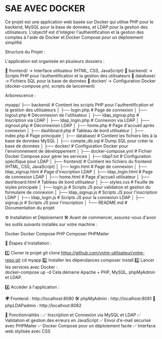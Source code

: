# SAE AVEC DOCKER

Ce projet est une application web basée sur Docker qui utilise PHP pour le backend, MySQL pour la base de données, et LDAP pour la gestion des utilisateurs. L'objectif est d'intégrer l'authentification et la gestion des comptes à l'aide de Docker et Docker Compose pour un déploiement simplifié.

Structure du Projet : 

L'application est organisée en plusieurs dossiers :

📁 frontend/ → Interface utilisateur (HTML, CSS, JavaScript)
📁 backend/ → Scripts PHP pour l’authentification et la gestion des utilisateurs
📁 database/ → Fichiers SQL pour la base de données
📁 docker/ → Configuration Docker (docker-compose.yml, scripts de lancement)

Arborescence : 

myapp/
├── backend/              # Contient les scripts PHP pour l'authentification et la gestion des utilisateurs
│   ├── login.php         # Page de connexion
│   ├── logout.php        # Déconnexion de l'utilisateur
│   ├── ldap_signup.php   # Inscription via LDAP
│   ├── ldap_login.php    # Connexion via LDAP
│   ├── signout.php       # Déconnexion LDAP
│   ├── home.php          # Page d'accueil après connexion
│   ├── dashboard.php     # Tableau de bord utilisateur
│   ├── index.php         # Page principale
│
├── database/             # Contient les fichiers liés à la base de données MySQL
│   ├── compte_db.sql     # Dump SQL pour créer la base de données
│
├── docker/               # Configuration Docker pour l'environnement de développement
│   ├── docker-compose.yml  # Fichier Docker Compose pour gérer les services
│   ├── ldap1.txt         # Configuration spécifique pour LDAP
│
├── frontend/             # Contient les fichiers du frontend (HTML, CSS, JavaScript)
│   ├── login.html        # Page de connexion
│   ├── ldap_signup.html  # Page d'inscription LDAP
│   ├── ldap_login.html   # Page de connexion LDAP
│   ├── home.html         # Page d'accueil utilisateur
│   ├── dashboard.html    # Tableau de bord utilisateur
│   ├── styles.css        # Feuille de styles principale
│   ├── login.js          # Scripts JS pour validation et gestion du formulaire de connexion
│   ├── ldap_signup.js    # Scripts JS pour l'inscription LDAP
│   ├── ldap_login.js     # Scripts JS pour la connexion LDAP
│   ├── signup.js         # Scripts JS pour l'inscription
│
└── README.md             # Documentation du projet

 
⚙️ Installation et Déploiement
🛠️ Avant de commencer, assurez-vous d'avoir les outils suivants installés sur votre machine :

Docker
Docker Compose
PHP
Composer
PHPMailer

📌 Étapes d'installation : 

1️⃣ Cloner le projet
git clone https://github.com/votre-utilisateur/votre-repo.git
cd myapp
2️⃣ Installer les dépendances
composer install
3️⃣ Lancer les services avec Docker :  
docker-compose up -d
Cela démarre Apache + PHP, MySQL, phpMyAdmin et LDAP.

4️⃣ Accéder à l'application : 

🌍 Frontend : http://localhost:8080
🛠️ phpMyAdmin : http://localhost:8081
🔐 phpLDAPadmin : http://localhost:8082

📌 Fonctionnalités : 
✅ Inscription et Connexion via MySQL et LDAP
✅ Validation et gestion des erreurs en JavaScript
✅ Envoi d'e-mail sécurisé avec PHPMailer
✅ Docker Compose pour un déploiement facile
✅ Interface web stylisée avec CSS
 
 
